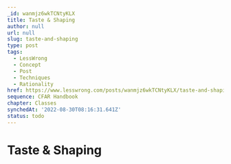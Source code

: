 ```yaml
---
_id: wanmjz6wkTCNtyKLX
title: Taste & Shaping
author: null
url: null
slug: taste-and-shaping
type: post
tags:
  - LessWrong
  - Concept
  - Post
  - Techniques
  - Rationality
href: https://www.lesswrong.com/posts/wanmjz6wkTCNtyKLX/taste-and-shaping
sequence: CFAR Handbook
chapter: Classes
synchedAt: '2022-08-30T08:16:31.641Z'
status: todo
---
```


# Taste & Shaping
